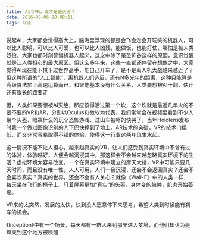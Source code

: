 ```yaml
---
title: AI与VR，谁才是毁灭者？
date: 2016-06-06 20:08:11
tags: 杂谈
---
```

说起AI，大家都会觉得高大上，脑海里浮现的都是会飞会走会开玩笑的机器人，可以比人聪明，可以比人可爱，也可以比人凶残，能做饭，也能打仗，哪怕是被人类奴役，大家也都时刻警惕机器人起义，这之中除了是恐怖谷这样的原因，意识觉醒就是让人类担心的最大原因。但这么多年来，这些一直都还停留在想像之中，大家觉得AI现在能下棋下过世界高手，能自己开车了，是不是离人机大战越来越近了？但这种所谓的“人工智能”，离机器人们造反，还有N多光年的距离，这种只能算是高级算法加上高速运算而已，和智能基本没有什么关系，人类要想被AI干翻，估计还有很长的路要走<!--more-->

但，人类如果要想被AI灭绝，那应该得活过第一个坎，这个坎就是最近几年火的不要不要的VR和AR，分别以Oculus和微软为代表，我们常常会在视频里看到不少人带个头盔、眼罩什么的玩个恐怖游戏、过山车被吓的快哭了，当年Hololens发布时我一个做过图像识别的人下巴快掉到了地上。AR技术的突破，VR的技术门槛低，而又非常容易取得不错的体验，使得这一行业这两年风生水起。

这一情况不能不让人担心，越来越真实的VR，让人们感受到真实环境中不曾有过的体验，体验越好，人便会越沉浸其中，那这样会不会越来越忽略真实环境下的生活？虚拟环境太容易改变，一个在真实环境中建立的摩天大楼，VR中可能只要几天时间，而且没有唯一性，人人可用，人们一旦沉浸，还会不会返回真实？还会不会喜欢真实？真实的世界，还会不会有人关心？就像《Wall-E》中的人类一样，每天坐在飞行的椅子上，盯着屏幕更加“真实”的头盔，身体变的臃肿，肌肉开始萎缩。

VR来的太突然，发展的太快，快到没人愿意停下来思考，希望人类到时候能有刹车的机会。

《Inception》中有一个场景，每天都有一群人来到那里进入梦境，而他们却认为是每天到这个地方被唤醒
